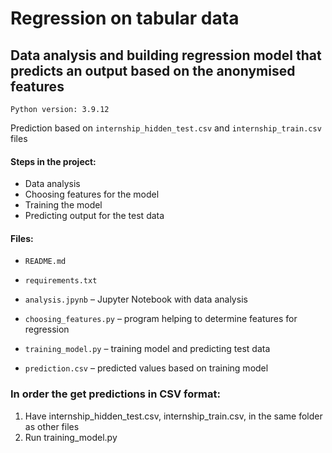 # Regression on tabular data
## Data analysis and building regression model that predicts an output based on the anonymised features
```
Python version: 3.9.12
```

Prediction based on `internship_hidden_test.csv` and `internship_train.csv` files

#### Steps in the project:
- Data analysis
- Choosing features for the model
- Training the model
- Predicting output for the test data

#### Files:
- `README.md`
- `requirements.txt`
- `analysis.jpynb` – Jupyter Notebook with data analysis
- `choosing_features.py` – program helping to determine features for regression
- `training_model.py` – training model and predicting test data

- `prediction.csv` – predicted values based on training model 


### In order the get predictions in CSV format:

1. Have internship_hidden_test.csv, internship_train.csv, in the same folder as other files
3. Run training_model.py 
